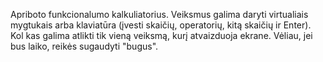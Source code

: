 Apriboto funkcionalumo kalkuliatorius. Veiksmus galima daryti virtualiais mygtukais arba klaviatūra (įvesti skaičių, operatorių, kitą skaičių ir Enter). Kol kas galima atlikti tik vieną veiksmą, kurį atvaizduoja ekrane. Vėliau, jei bus laiko, reikės sugaudyti "bugus".

